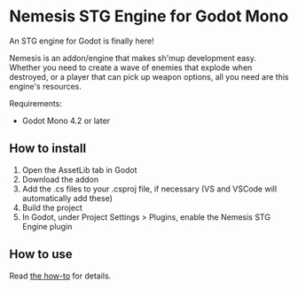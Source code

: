 # Nemesis STG Engine for Godot Mono

An STG engine for Godot is finally here!

Nemesis is an addon/engine that makes sh'mup development easy. Whether you need to create a wave of enemies that explode when destroyed, or a player that can pick up weapon options, all you need are this engine's resources.

Requirements:
- Godot Mono 4.2 or later

## How to install

1. Open the AssetLib tab in Godot
1. Download the addon
1. Add the .cs files to your .csproj file, if necessary (VS and VSCode will automatically add these)
1. Build the project
1. In Godot, under Project Settings > Plugins, enable the Nemesis STG Engine plugin

## How to use

Read [the how-to](addons/nemesis_stg_engine/HOWTO.md) for details.